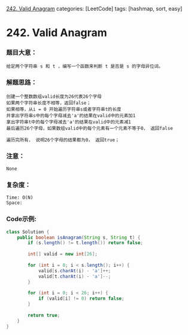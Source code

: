 [242. Valid Anagram](https://leetcode.com/problems/valid-anagram/)
categories: [LeetCode]
tags: [hashmap, sort, easy] 
# 242. Valid Anagram

### 题目大意：
    给定两个字符串 s 和 t ，编写一个函数来判断 t 是否是 s 的字母异位词。

### 解题思路：
    创建一个整数数组valid长度为26代表26个字母
    如果两个字符串长度不相等，返回false；
    如果相等，从i = 0 开始遍历字符串s或者字符串t的长度
    并拿出字符串s中的每个字母减去'a'的结果在valid中的元素加1
    拿出字符串t中的每个字母减去'a'的结果在valid中的元素减1
    最后遍历26个字母，如果数组valid中的每个元素有一个元素不等于0， 返回false

    遍历完所有， 说明26个字母的结果都为0， 返回true；
### 注意：
    None
### 复杂度：
    Time: O(N)
    Space: 
### Code示例:
```Java
class Solution {
    public boolean isAnagram(String s, String t) {
        if (s.length() != t.length()) return false;
        
        int[] valid = new int[26];
        
        for (int i = 0; i < s.length(); i++) {
            valid[s.charAt(i) - 'a']++;
            valid[t.charAt(i) - 'a']--;
        }
        
        for (int i = 0; i < 26; i++) {
            if (valid[i] != 0) return false;
        }
        
        return true;
    }
}
```
